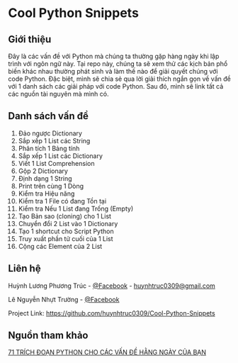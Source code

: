 # Cool Python Snippets
## Giới thiệu
Đây là các vấn đề với Python mà chúng ta thường gặp hàng ngày khi lập trình với ngôn ngữ này. Tại repo này, chúng ta sẽ xem thử các kịch bản phổ biến khác nhau thường phát sinh và làm thế nào để giải quyết chúng với code Python. Đặc biệt, mình sẽ chia sẻ qua lời giải thích ngắn gọn về vấn đề với 1 danh sách các giải pháp với code Python. Sau đó, mình sẽ link tất cả các nguồn tài nguyên mà mình có. 
## Danh sách vấn đề
1. Đảo ngược Dictionary
2. Sắp xếp 1 List các String
3. Phân tích 1 Bảng tính
4. Sắp xếp 1 List các Dictionary
5. Viết 1 List Comprehension
6. Gộp 2 Dictionary
7. Định dạng 1 String
8. Print trên cùng 1 Dòng
9. Kiểm tra Hiệu năng
10. Kiểm tra 1 File có đang Tồn tại
11. Kiểm tra Nếu 1 List đang Trống (Empty)
12. Tạo Bản sao (cloning) cho 1 List
13. Chuyển đổi 2 List vào 1 Dictionary
14. Tạo 1 shortcut cho Script Python
15. Truy xuất phần tử cuối của 1 List
16. Cộng các Element của 2 List


## Liên hệ
Huỳnh Lương Phương Trúc - [@Facebook](https://www.facebook.com/hlptruc) - huynhtruc0309@gmail.com

Lê Nguyễn Nhựt Trường - [@Facebook](hhttps://www.facebook.com/lnntruong1999)

Project Link: https://github.com/huynhtruc0309/Cool-Python-Snippets
## Nguồn tham khảo
[71 TRÍCH ĐOẠN PYTHON CHO CÁC VẤN ĐỀ HẰNG NGÀY CỦA BẠN](https://topdev.vn/blog/71-trich-doan-code-python-cho-cac-van-de-hang-ngay-cua-ban/#sap-xep-1-list-cac-string)